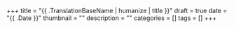 +++
title = "{{ .TranslationBaseName | humanize | title }}"
draft = true
date = "{{ .Date }}"
thumbnail = ""
description = ""
categories = []
tags = []
+++

